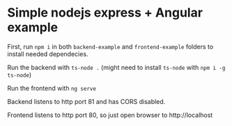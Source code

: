 # Simple nodejs express + Angular example

First, run `npm i` in both `backend-example` and `frontend-example` folders to install needed dependecies.



Run the backend with `ts-node .` (might need to install `ts-node` with `npm i -g ts-node`)

Run the frontend with `ng serve`



Backend listens to http port 81 and has CORS disabled.

Frontend listens to http port 80, so just open browser to http://localhost

